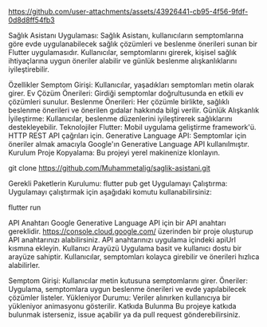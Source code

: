 https://github.com/user-attachments/assets/43926441-cb95-4f56-9fdf-0d8d8ff54fb3


Sağlık Asistanı Uygulaması:
Sağlık Asistanı, kullanıcıların semptomlarına göre evde uygulanabilecek sağlık çözümleri ve beslenme önerileri sunan bir Flutter uygulamasıdır. Kullanıcılar, semptomlarını girerek, kişisel sağlık ihtiyaçlarına uygun öneriler alabilir ve günlük beslenme alışkanlıklarını iyileştirebilir.

Özellikler
Semptom Girişi: Kullanıcılar, yaşadıkları semptomları metin olarak girer.
Ev Çözüm Önerileri: Girdiği semptomlar doğrultusunda en etkili ev çözümleri sunulur.
Beslenme Önerileri: Her çözümle birlikte, sağlıklı beslenme önerileri ve önerilen gıdalar hakkında bilgi verilir.
Günlük Alışkanlık İyileştirme: Kullanıcılar, beslenme düzenlerini iyileştirerek sağlıklarını destekleyebilir.
Teknolojiler
Flutter: Mobil uygulama geliştirme framework'ü.
HTTP REST API çağrıları için.
Generative Language API: Semptomlar için öneriler almak amacıyla Google'ın Generative Language API kullanılmıştır.
Kurulum
Proje Kopyalama: Bu projeyi yerel makinenize klonlayın.

git clone https://github.com/Muhammetalig/saglik-asistani.git

Gerekli Paketlerin Kurulumu:
flutter pub get
Uygulamayı Çalıştırma: Uygulamayı çalıştırmak için aşağıdaki komutu kullanabilirsiniz:

flutter run

API Anahtarı
Google Generative Language API için bir API anahtarı gereklidir.
https://console.cloud.google.com/ üzerinden bir proje oluşturup API anahtarınızı alabilirsiniz.
API anahtarınızı uygulama içindeki apiUrl kısmına ekleyin.
Kullanıcı Arayüzü
Uygulama basit ve kullanıcı dostu bir arayüze sahiptir. Kullanıcılar, semptomları kolayca girebilir ve önerileri hızlıca alabilirler.

Semptom Girişi: Kullanıcılar metin kutusuna semptomlarını girer.
Öneriler: Uygulama, semptomlara uygun beslenme önerileri ve evde yapılabilecek çözümler listeler.
Yükleniyor Durumu: Veriler alınırken kullanıcıya bir yükleniyor animasyonu gösterilir.
Katkıda Bulunma
Bu projeye katkıda bulunmak isterseniz, issue açabilir ya da pull request gönderebilirsiniz.
